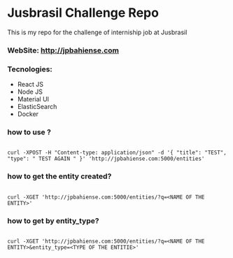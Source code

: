 # Jusbrasil Challenge Repo
This is my repo for the challenge of interniship job at Jusbrasil 

### WebSite: http://jpbahiense.com 

### Tecnologies:
 - React JS
 - Node JS
 - Material UI
 - ElasticSearch
 - Docker


### how to use ?

``` 

curl -XPOST -H "Content-type: application/json" -d '{ "title": "TEST", "type": " TEST AGAIN " }' 'http://jpbahiense.com:5000/entities'

``` 

### how to get the entity created?

``` 

curl -XGET 'http://jpbahiense.com:5000/entities/?q=<NAME OF THE ENTITY>'

``` 

### how to get by entity_type?

``` 

curl -XGET 'http://jpbahiense.com:5000/entities/?q=<NAME OF THE ENTITY>&entity_type=<TYPE OF THE ENTITIE>'

``` 

